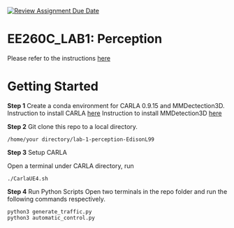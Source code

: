 [![Review Assignment Due Date](https://classroom.github.com/assets/deadline-readme-button-22041afd0340ce965d47ae6ef1cefeee28c7c493a6346c4f15d667ab976d596c.svg)](https://classroom.github.com/a/w3FoW0fO)
# EE260C_LAB1: Perception

Please refer to the instructions [here](https://docs.google.com/document/d/1BvQ9ztEvxDwsHv-RWEy2EOA7kdAonzdkbJIuQSB1nJI/edit?usp=sharing)

# Getting Started
**Step 1**
Create a conda environment for CARLA 0.9.15 and MMDectection3D. 
Instruction to install CARLA [here](https://carla.readthedocs.io/en/latest/start_quickstart/)
Instruction to install MMDetection3D [here](https://github.com/open-mmlab/mmdetection3d)

**Step 2**
Git clone this repo to a local directory. 
```
/home/your directory/lab-1-perception-EdisonL99
```
**Step 3** Setup CARLA

Open a terminal under CARLA directory, run
```
./CarlaUE4.sh
```

**Step 4** Run Python Scripts
Open two terminals in the repo folder and run the following commands respectively. 
```
python3 generate_traffic.py
python3 automatic_control.py
```

